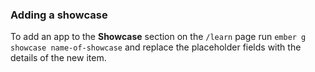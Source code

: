 ### Adding a showcase
To add an app to the **Showcase** section on the `/learn` page run `ember g showcase name-of-showcase` and replace the placeholder fields with the details of the new item.
